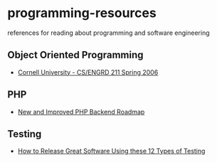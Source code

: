 # programming-resources
references for reading about programming and software engineering


## Object Oriented Programming

* [Cornell University - CS/ENGRD 211 Spring 2006](https://www.cs.cornell.edu/courses/cs211/2006sp/)


## PHP

* [New and Improved PHP Backend Roadmap](https://hackernoon.com/new-and-improved-php-backend-roadmap)


## Testing

* [How to Release Great Software Using these 12 Types of Testing](https://hackernoon.com/how-to-release-great-software-using-these-12-types-of-testing)
